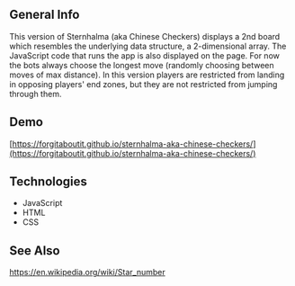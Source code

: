 ## General Info
This version of Sternhalma (aka Chinese Checkers) displays a 2nd board which resembles the underlying data structure, a 2-dimensional array. The JavaScript code that runs the app is also displayed on the page. For now the bots always choose the longest move (randomly choosing between moves of max distance). In this version players are restricted from landing in opposing players' end zones, but they are not restricted from jumping through them.
	
## Demo
[https://forgitaboutit.github.io/sternhalma-aka-chinese-checkers/](https://forgitaboutit.github.io/sternhalma-aka-chinese-checkers/)

## Technologies
* JavaScript
* HTML
* CSS

## See Also
https://en.wikipedia.org/wiki/Star_number
